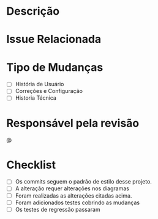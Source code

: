 # Descrição


# Issue Relacionada

#


# Tipo de Mudanças

- [ ] História de Usuário
- [ ] Correções e Configuração
- [ ] Historia Técnica

# Responsável pela revisão

@

# Checklist

- [ ] Os commits seguem o padrão de estilo desse projeto.
- [ ] A alteração requer alterações nos diagramas
- [ ] Foram realizadas as alterações citadas acima.
- [ ] Foram adicionados testes cobrindo as mudanças
- [ ] Os testes de regressão passaram
